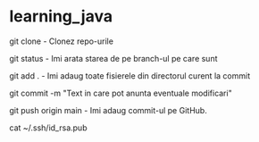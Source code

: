 # learning_java
git clone - Clonez repo-urile

git status - Imi arata starea de pe branch-ul pe care sunt

git add . - Imi adaug toate fisierele din directorul curent la commit

git commit -m "Text in care pot anunta eventuale modificari"

git push origin main - Imi adaug commit-ul pe GitHub.

cat ~/.ssh/id_rsa.pub